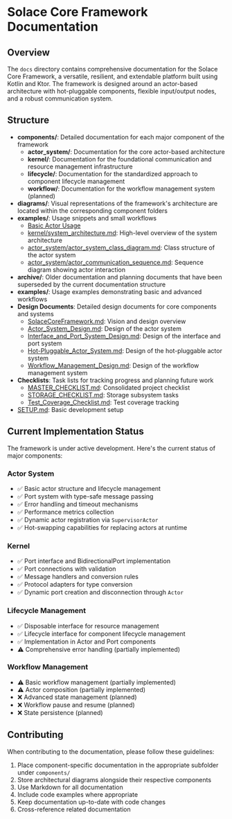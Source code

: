 # Solace Core Framework Documentation

## Overview
The `docs` directory contains comprehensive documentation for the Solace Core Framework, a versatile, resilient, and extendable platform built using Kotlin and Ktor. The framework is designed around an actor-based architecture with hot-pluggable components, flexible input/output nodes, and a robust communication system.

## Structure
- **components/**: Detailed documentation for each major component of the framework
  - **actor_system/**: Documentation for the core actor-based architecture
  - **kernel/**: Documentation for the foundational communication and resource management infrastructure
  - **lifecycle/**: Documentation for the standardized approach to component lifecycle management
  - **workflow/**: Documentation for the workflow management system (planned)
- **diagrams/**: Visual representations of the framework's architecture are located within the corresponding component folders
- **examples/**: Usage snippets and small workflows
  - [Basic Actor Usage](examples/Basic_Actor_Usage.md)
  - [kernel/system_architecture.md](components/kernel/system_architecture.md): High-level overview of the system architecture
  - [actor_system/actor_system_class_diagram.md](components/actor_system/actor_system_class_diagram.md): Class structure of the actor system
  - [actor_system/actor_communication_sequence.md](components/actor_system/actor_communication_sequence.md): Sequence diagram showing actor interaction
- **archive/**: Older documentation and planning documents that have been superseded by the current documentation structure
- **examples/**: Usage examples demonstrating basic and advanced workflows
- **Design Documents**: Detailed design documents for core components and systems
  - [SolaceCoreFramework.md](SolaceCoreFramework.md): Vision and design overview
  - [Actor_System_Design.md](Actor_System_Design.md): Design of the actor system
  - [Interface_and_Port_System_Design.md](Interface_and_Port_System_Design.md): Design of the interface and port system
  - [Hot-Pluggable_Actor_System.md](Hot-Pluggable_Actor_System.md): Design of the hot-pluggable actor system
  - [Workflow_Management_Design.md](Workflow_Management_Design.md): Design of the workflow management system
- **Checklists**: Task lists for tracking progress and planning future work
  - [MASTER_CHECKLIST.md](MASTER_CHECKLIST.md): Consolidated project checklist
  - [STORAGE_CHECKLIST.md](STORAGE_CHECKLIST.md): Storage subsystem tasks
  - [Test_Coverage_Checklist.md](Test_Coverage_Checklist.md): Test coverage tracking
- [SETUP.md](SETUP.md): Basic development setup

## Current Implementation Status

The framework is under active development. Here's the current status of major components:

### Actor System
- ✅ Basic actor structure and lifecycle management
- ✅ Port system with type-safe message passing
- ✅ Error handling and timeout mechanisms
- ✅ Performance metrics collection
- ✅ Dynamic actor registration via `SupervisorActor`
- ✅ Hot-swapping capabilities for replacing actors at runtime

### Kernel
- ✅ Port interface and BidirectionalPort implementation
- ✅ Port connections with validation
- ✅ Message handlers and conversion rules
- ✅ Protocol adapters for type conversion
- ✅ Dynamic port creation and disconnection through `Actor`

### Lifecycle Management
- ✅ Disposable interface for resource management
- ✅ Lifecycle interface for component lifecycle management
- ✅ Implementation in Actor and Port components
- ⚠️ Comprehensive error handling (partially implemented)

### Workflow Management
- ⚠️ Basic workflow management (partially implemented)
- ⚠️ Actor composition (partially implemented)
- ❌ Advanced state management (planned)
- ❌ Workflow pause and resume (planned)
- ❌ State persistence (planned)

## Contributing

When contributing to the documentation, please follow these guidelines:

1. Place component-specific documentation in the appropriate subfolder under `components/`
2. Store architectural diagrams alongside their respective components
3. Use Markdown for all documentation
4. Include code examples where appropriate
5. Keep documentation up-to-date with code changes
6. Cross-reference related documentation
